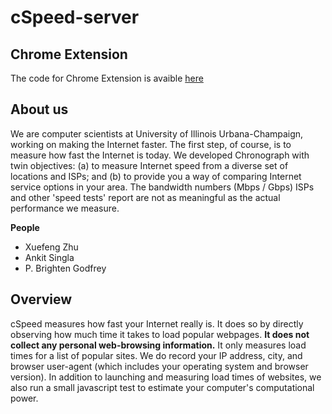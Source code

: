 cSpeed-server
================
## Chrome Extension
The code for Chrome Extension is avaible [here](https://github.com/Xuefeng-Zhu/cSpeed)

## About us
We are computer scientists at University of Illinois Urbana-Champaign, working on making the Internet faster. The first step, of course, is to measure how fast the Internet is today. We developed Chronograph with twin objectives: (a) to measure Internet speed from a diverse set of locations and ISPs; and (b) to provide you a way of comparing Internet service options in your area. The bandwidth numbers (Mbps / Gbps) ISPs and other 'speed tests' report are not as meaningful as the actual performance we measure.
	
**People**
+ Xuefeng Zhu 
+ Ankit Singla
+  P. Brighten Godfrey

## Overview
cSpeed measures how fast your Internet really is. It does so by directly observing how much time it takes to load popular webpages. **It does not collect any personal web-browsing information.** It only measures load times for a list of popular sites. We do record your IP address, city, and browser user-agent (which includes your operating system and browser version). In addition to launching and measuring load times of websites, we also run a small javascript test to estimate your computer's computational power.
